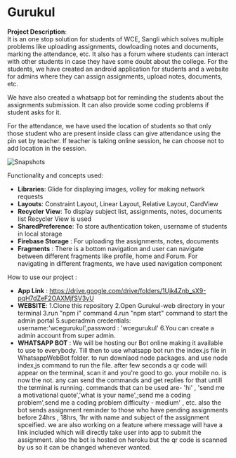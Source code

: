 # **Gurukul**

**Project Description**:</br>
 It is an one stop solution for students of WCE, Sangli which solves multiple problems like uploading assignments, dowloading 
 notes and documents, marking the attendance, etc. It also has a forum where students can interact with other students in case
 they have some doubt about the college.
 For the students, we have created an android application for students and a website for admins where they can assign assignments,
 upload notes, documents, etc.

 We have also created a whatsapp bot for reminding the students about the assignments submission. It can also provide some coding
 problems if student asks for it.

 For the attendance, we have used the location of students so that only those student who are present inside class can give attendance using
 the pin set by teacher. If teacher is taking online session, he can choose not to add location in the session.

 
 ![Snapshots](https://firebasestorage.googleapis.com/v0/b/gurukul-5a194.appspot.com/o/WhatsApp%20Image%202022-06-25%20at%207.30.03%20PM.jpeg?alt=media&token=8127e5cf-1133-4599-8399-8bf64c127bc3)

Functionality and concepts used:
 * **Libraries**: Glide for displaying images, volley for making network requests
 * **Layouts**: Constraint Layout, Linear Layout, Relative Layout, CardView
 * **Recycler View**: To display subject list, assignments, notes, documents list Recycler View is used
 * **SharedPreference**: To store authentication token, username of students in local storage
 * **Firebase Storage** : For uploading the assignments, notes, documents
 * **Fragments** : There is a bottom navigation and user can navigate between different fragments like profile, home and Forum. 
       For navigating in different fragments, we have used navigation component

How to use our project : 
* **App Link** : https://drive.google.com/drive/folders/1Ujk4Znb_sX9-pqH7dZeF2OAXMjfSV3yU </br>
* **WEBSITE**: 1.Clone this repository 2.Open Gurukul-web directory in your terminal 3.run "npm i" command 4.run "npm start" command to start the admin portal 5.superadmin credentials: username:'wcegurukul',password : 'wcegurukul' 6.You can create a admin account from super admin.</br>
* **WHATSAPP BOT** : We will be hosting our Bot online making it available to use to everybody. Till then to use whatsapp bot run the index.js file in WhatsappWebBot folder. to run downlaod node packages. and use node index,js command to run the file. after few seconds a qr code will appear on the terminal, scan it and you're good to go. your mobile no. is now the not. any can send the commands and get replies for that untill the terminal is running. commands that can be used are- 'hi' , 'send me a motivational quote','what is your name',;send me a coding problem',send me a coding problem difficulty - medium' , etc. also the bot sends assignment reminder to those who have pending assignments before 24hrs , 18hrs, 1hr with name and subject of the assignment spceified. we are also working on a feature where message will have a link included which will directly take user into app to submit the assignment. also the bot is hosted on heroku but the qr code is scanned by us so it can be changed whenever wanted.
